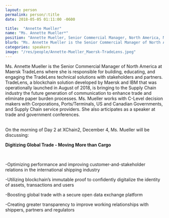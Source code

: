 ```yaml
---
layout: person
permalink: person/:title
date: 2018-05-05 01:11:00 -0600

title:  "Annette Mueller"
name: "Ms. Annette Mueller*"
position: "Annette Mueller, Senior Commercial Manager, North America, Maersk TradeLens"
blurb: "Ms. Annette Mueller is the Senior Commercial Manager of North America at Maersk TradeLens"
categories: speakers
image: "/res/people/Annette-Mueller_Maersk-TradeLens.jpeg"
---
```

Ms. Annette Mueller is the Senior Commercial Manager of North America at Maersk TradeLens where she is responsible for building, educating, and engaging the TradeLens technical solutions with stakeholders and partners. TradeLens, a blockchain solution developed by Maersk and IBM that was operationally launched in August of 2018, is bringing to the Supply Chain industry the future generation of communication to enhance trade and eliminate paper burden processes. Ms. Mueller works with C-Level decision makers with Corporations, Ports/Terminals, US and Canadian Governments, and Supply Chain service providers. She also articipates as a speaker at trade and government conferences.

<br>
On the morning of Day 2 at XChain2, December 4, Ms. Mueller will be discussing:

<p><b>Digitizing Global Trade - Moving More than Cargo</b></p>
<br>
<p>  -Optimizing performance and improving customer-and-stakeholder relations in the international shipping industry</p>
<p>  -Utilizing blockchain’s immutable proof to confidently digitalize the identity of assets, transactions and users</p>
<p>  -Boosting global trade with a secure open data exchange platform</p>
<p>  -Creating greater transparency to improve working relationships with shippers, partners and regulators</p>
